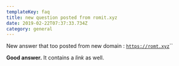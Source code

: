 ```yaml
---
templateKey: faq
title: new question posted from romit.xyz
date: 2019-02-22T07:37:33.734Z
category: general
---
```

New answer that too posted from new domain : [`https://romt.xyz`](https://romit.xyz)``

**Good answer.** It contains a _link_ as well.
